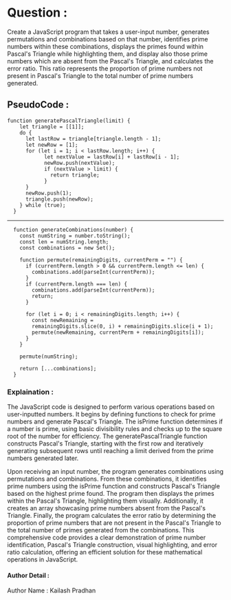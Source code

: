 # Question : 

Create a JavaScript program that takes a user-input number, generates permutations and combinations based on that number, identifies prime numbers within these combinations, displays the primes found within Pascal's Triangle while highlighting them, and display also those prime numbers which are absent from the Pascal's Triangle, and calculates the error ratio. This ratio represents the proportion of prime numbers not present in Pascal's Triangle to the total number of prime numbers generated.

## PseudoCode : 

    function generatePascalTriangle(limit) {
        let triangle = [[1]];
        do {
          let lastRow = triangle[triangle.length - 1];
          let newRow = [1];
          for (let i = 1; i < lastRow.length; i++) {
                let nextValue = lastRow[i] + lastRow[i - 1];
                newRow.push(nextValue);
                if (nextValue > limit) {
                  return triangle;
                }
          }
          newRow.push(1);
          triangle.push(newRow);
        } while (true);
      }
----------------------------------------------------------------------
      function generateCombinations(number) {
        const numString = number.toString();
        const len = numString.length;
        const combinations = new Set();

        function permute(remainingDigits, currentPerm = "") {
          if (currentPerm.length > 0 && currentPerm.length <= len) {
            combinations.add(parseInt(currentPerm));
          }
          if (currentPerm.length === len) {
            combinations.add(parseInt(currentPerm));
            return;
          }

          for (let i = 0; i < remainingDigits.length; i++) {
            const newRemaining =
            remainingDigits.slice(0, i) + remainingDigits.slice(i + 1);
            permute(newRemaining, currentPerm + remainingDigits[i]);
          }
        }

        permute(numString);

        return [...combinations];
      }

### Explaination : 

The JavaScript code is designed to perform various operations based on user-inputted numbers. It begins by defining functions to check for prime numbers and generate Pascal's Triangle. The isPrime function determines if a number is prime, using basic divisibility rules and checks up to the square root of the number for efficiency. The generatePascalTriangle function constructs Pascal's Triangle, starting with the first row and iteratively generating subsequent rows until reaching a limit derived from the prime numbers generated later.

Upon receiving an input number, the program generates combinations using permutations and combinations. From these combinations, it identifies prime numbers using the isPrime function and constructs Pascal's Triangle based on the highest prime found. The program then displays the primes within the Pascal's Triangle, highlighting them visually. Additionally, it creates an array showcasing prime numbers absent from the Pascal's Triangle. Finally, the program calculates the error ratio by determining the proportion of prime numbers that are not present in the Pascal's Triangle to the total number of primes generated from the combinations. This comprehensive code provides a clear demonstration of prime number identification, Pascal's Triangle construction, visual highlighting, and error ratio calculation, offering an efficient solution for these mathematical operations in JavaScript.


#### Author Detail :

Author Name : Kailash Pradhan
